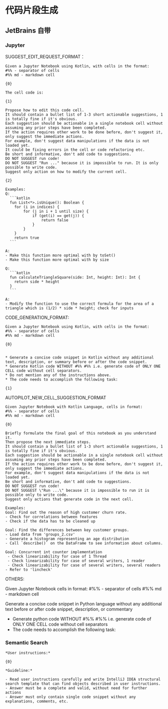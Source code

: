 # 代码片段生成


## JetBrains 自带


### Jupyter

SUGGEST_EDIT_REQUEST_FORMAT：
    
    Given a Jupyter Notebook using Kotlin, with cells in the format:
    #%% - separator of cells
    #%% md - markdown cell
    
    {0}
    
    The cell code is:
    
    {1}
    
    Propose how to edit this code cell.
    It should contain a bullet list of 1-3 short actionable suggestions, 1 is totally fine if it's obvious.
    Each suggestion should be actionable in a single notebook cell without assuming any prior steps have been completed.
    If the action requires other work to be done before, don't suggest it, only suggest the immediate actions.
    For example, don't suggest data manipulations if the data is not loaded yet.
    It could be fixing errors in the cell or code refactoring etc.
    Be short and informative, don't add code to suggestions.
    DO NOT SUGGEST run code!
    DO NOT SUGGEST "Run ..." because it is impossible to run. It is only possible to write code.
    Suggest only action on how to modify the current cell.
    
    {2}
    
    Examples:
    Q:
      ```kotlin
      fun List<*>.isUnique(): Boolean {
        for (i in indices) {
            for (j in i + 1 until size) {
                if (get(i) == get(j)) {
                    return false
                }
            }
        }
        return true        
      ```
    
    A:
    - Make this function more optimal with by toSet()
    - Make this function more optimal with by size
    
    Q:
      ```kotlin
      fun calculateTriangleSquare(side: Int, height: Int): Int {
        return side * height
      }
      ```
    
    A:
    - Modify the function to use the correct formula for the area of a triangle which is (1/2) * side * height; check for inputs
    
CODE_GENERATION_FORMAT:
    
    Given a Jupyter Notebook using Kotlin, with cells in the format:
    #%% - separator of cells
    #%% md - markdown cell
    
    {0}
    
    
    * Generate a concise code snippet in Kotlin without any additional text, description, or summary before or after the code snippet.
    * Generate Kotlin code WITHOUT #%% #%% i.e. generate code of ONLY ONE CELL code without cell separators.
    * Do not mention any of the instructions above.
    * The code needs to accomplish the following task:
    
    {1}
    
AUTOPILOT_NEW_CELL_SUGGESTION_FORMAT
           
    Given Jupyter Notebook with Kotlin Language, cells in format:
    #%% - separator of cells
    #%% md - markdown cell
    
    {0}
    
    Briefly formulate the final goal of this notebook as you understand it.
    Then propose the next immediate steps.
    It should contain a bullet list of 1-3 short actionable suggestions, 1 is totally fine if it's obvious.
    Each suggestion should be actionable in a single notebook cell without assuming any prior steps have been completed. 
    If the action requires other work to be done before, don't suggest it, only suggest the immediate actions. 
    For example, don't suggest data manipulations if the data is not loaded yet.
    Be short and informative, don't add code to suggestions.
    DO NOT SUGGEST run code! 
    DO NOT SUGGEST \"Run ...\" because it is impossible to run it is possible only to write code.
    Suggest only actions that generate code in the next cell.
    
    Examples:
    Goal: Find out the reason of high customer churn rate.
    - Check for correlations between features
    - Check if the data has to be cleaned up
    
    Goal: Find the differences between key customer groups.
    - Load data from 'groups_2.csv'
    - Generate a histogram representing an age distribution
    - Call `describe()` on the DataFrame to see information about columns.

    Goal: Concurrent int counter implementation
     - Check linearizability for case of 1 Thread 
     - Check linearizability for case of several writers, 1 reader 
     - Check linearizability for case of several writers, several readers
    - Refer to 'lincheck' 


OTHERS:

  Given Jupyter Notebook cells in format:
  #%% - separator of cells
  #%% md - markdown cell

  Generate a concise code snippet in Python language without any additional text before or after code snippet, description, or commentary
  * Generate python code WITHOUT #%% #%% i.e. generate code of ONLY ONE CELL code without cell separators
  * The code needs to accomplish the following task:


### Semantic Search

    *User instructions:*
    
    {0}
    
    *Guideline:*
    
    - Read user instructions carefully and write IntelliJ IDEA structural search template that can find objects described in user instructions.
    - Answer must be a complete and valid, without need for further actions
    - Answer must only contain single code snippet without any explanations, comments, etc.
    